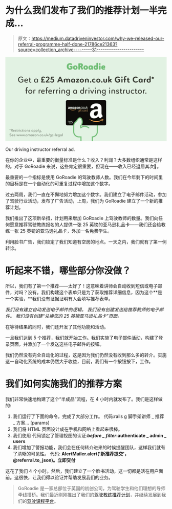 # 为什么我们发布了我们的推荐计划一半完成…

> 原文：<https://medium.datadriveninvestor.com/why-we-released-our-referral-programme-half-done-21786ce21363?source=collection_archive---------31----------------------->

![](img/069fbddf76b98b1f7652fcfd13c8735a.png)

Our driving instructor referral ad.

在你的企业中，最重要的衡量标准是什么？收入？利润？大多数组织通常是这样的。对于 GoRoadie 来说，这些肯定很重要，但现在——收入已经退居其次🚙。

最重要的一个指标是使用 GoRoadie 的驾驶教师人数。我们在今年剩下的时间里的目标是在一个自动化的可重复过程中增加这个数字。

过去两周，我们一直在不懈地努力增加这个数字。我们建立了电子邮件活动，参加了驾驶行业活动，发布了广告活动，上周，我们为 GoRoadie 建立了一个新的推荐计划。

我们推出了这项新举措，计划用来增加 GoRoadie 上驾驶教师的数量。我们向任何愿意推荐驾驶教练报名的人提供一张 25 英镑的亚马逊礼品卡——我们还会给教练一张 25 英镑的亚马逊礼品卡，外加一名免费学生。

利用脸书广告，我们锁定了我们知道有空房的地点。一天之内，我们就有了第一例转诊。

# 听起来不错，哪些部分你没做？

所以，我们有了第一个推荐——太好了！这意味着讲师会自动收到短信或电子邮件，对吗？没有。我们构建这个表单只是为了获取推荐详细信息，因为这个**是一个实验，**我们没有证据证明有人会填写推荐表单。

*我们没有建立自动发送电子邮件的逻辑。
我们没有创建发送给推荐教师的电子邮件。
我们没有创建“兑换您的 25 英镑亚马逊礼品卡”页面。*

在等待结果的同时，我们还开发了其他功能和活动。

一旦我们达到 5 个推荐，我们就开始工作。我们实施了电子邮件活动，构建了登录页面，并添加了一个发送这些电子邮件的按钮。

我们仍然没有完全自动化的过程，这是因为我们仍然没有收到那么多的转介。实施这一自动化系统的成本仍然大于收益，目前，我们有一个按钮按下，工作。

# 我们如何实施我们的推荐方案

我们非常快速地构建了这个“半成品”流程，在 4 小时内就发布了。我们是这样做的:

1.  我们运行了下面的命令，完成了大部分工作。
    代码:rails g 脚手架讲师 _ 推荐 _ 方案… [params]
2.  我们将 HTML 页面设计成在手机和网络上看起来很棒。
3.  我们使用
    代码锁定了管理视图的认证:***before _ filter*:authenticate _ admin _ users**
4.  我们增加了警报功能，我们会在任何转介进来的时候提醒团队，这样我们就有了清晰的可见性。
    代码: **AlertMailer.alert('新推荐提交'，@referral.to_json)。立即交付**

这花了我们 4 个小时。然后，我们建立了一个脸书活动，这一切都是活在用户面前。这很快，让我们得以验证并帮助发展我们的业务。

> GoRoadie 是一家总部位于英国的初创公司，为驾驶学生和他们理想的导师牵线搭桥。我们最近刚刚推出了我们的[驾驶教练推荐计划](https://www.goroadie.com/refer-instructor)，并继续发展到我们的[驾驶课程平台](https://www.goroadie.com)。